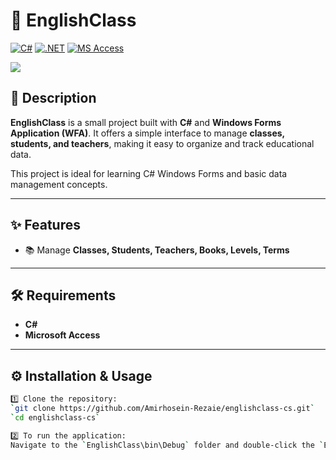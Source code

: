 # 🏫 EnglishClass

[![C#](https://img.shields.io/badge/C%23-Programming-239120?logo=csharp&logoColor=white)](https://learn.microsoft.com/en-us/dotnet/csharp/)  [![.NET](https://img.shields.io/badge/.NET-Framework-512BD4?logo=dotnet&logoColor=white)](https://dotnet.microsoft.com/)  [![MS Access](https://img.shields.io/badge/MS%20Access-DB-A4373A?logo=microsoftaccess&logoColor=white)](https://www.microsoft.com/microsoft-365/access)  

<p>
  <img src="https://skillicons.dev/icons?i=cs,net,git,github,windows,vs">
</p>

## 📖 Description
**EnglishClass** is a small project built with **C#** and **Windows Forms Application (WFA)**.
It offers a simple interface to manage **classes, students, and teachers**, making it easy to organize and track educational data.

This project is ideal for learning C# Windows Forms and basic data management concepts.

---

## ✨ Features
- 📚 Manage **Classes, Students, Teachers, Books, Levels, Terms**

---

## 🛠️ Requirements
- **C#**  
- **Microsoft Access**

---

## ⚙️ Installation & Usage
```bash
1️⃣ Clone the repository:
`git clone https://github.com/Amirhosein-Rezaie/englishclass-cs.git`
`cd englishclass-cs`

2️⃣ To run the application:
Navigate to the `EnglishClass\bin\Debug` folder and double-click the `EnglishClass.exe` file.
```
